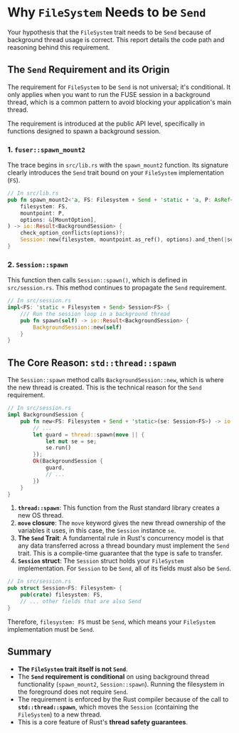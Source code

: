 # Why `FileSystem` Needs to be `Send`

Your hypothesis that the `FileSystem` trait needs to be `Send` because of background thread usage is correct. This report details the code path and reasoning behind this requirement.

## The `Send` Requirement and its Origin

The requirement for `FileSystem` to be `Send` is not universal; it's conditional. It only applies when you want to run the FUSE session in a background thread, which is a common pattern to avoid blocking your application's main thread.

The requirement is introduced at the public API level, specifically in functions designed to spawn a background session.

### 1. `fuser::spawn_mount2`

The trace begins in `src/lib.rs` with the `spawn_mount2` function. Its signature clearly introduces the `Send` trait bound on your `FileSystem` implementation (`FS`).

```rust
// In src/lib.rs
pub fn spawn_mount2<'a, FS: Filesystem + Send + 'static + 'a, P: AsRef<Path>>(
    filesystem: FS,
    mountpoint: P,
    options: &[MountOption],
) -> io::Result<BackgroundSession> {
    check_option_conflicts(options)?;
    Session::new(filesystem, mountpoint.as_ref(), options).and_then(|se| se.spawn())
}
```

### 2. `Session::spawn`

This function then calls `Session::spawn()`, which is defined in `src/session.rs`. This method continues to propagate the `Send` requirement.

```rust
// In src/session.rs
impl<FS: 'static + Filesystem + Send> Session<FS> {
    /// Run the session loop in a background thread
    pub fn spawn(self) -> io::Result<BackgroundSession> {
        BackgroundSession::new(self)
    }
}
```

## The Core Reason: `std::thread::spawn`

The `Session::spawn` method calls `BackgroundSession::new`, which is where the new thread is created. This is the technical reason for the `Send` requirement.

```rust
// In src/session.rs
impl BackgroundSession {
    pub fn new<FS: Filesystem + Send + 'static>(se: Session<FS>) -> io::Result<BackgroundSession> {
        // ...
        let guard = thread::spawn(move || {
            let mut se = se;
            se.run()
        });
        Ok(BackgroundSession {
            guard,
            // ...
        })
    }
}
```

1.  **`thread::spawn`**: This function from the Rust standard library creates a new OS thread.
2.  **`move` closure**: The `move` keyword gives the new thread ownership of the variables it uses, in this case, the `Session` instance `se`.
3.  **The `Send` Trait**: A fundamental rule in Rust's concurrency model is that any data transferred across a thread boundary must implement the `Send` trait. This is a compile-time guarantee that the type is safe to transfer.
4.  **`Session` struct**: The `Session` struct holds your `FileSystem` implementation. For `Session` to be `Send`, all of its fields must also be `Send`.

```rust
// In src/session.rs
pub struct Session<FS: Filesystem> {
    pub(crate) filesystem: FS,
    // ... other fields that are also Send
}
```

Therefore, `filesystem: FS` must be `Send`, which means your `FileSystem` implementation must be `Send`.

## Summary

*   **The `FileSystem` trait itself is not `Send`**.
*   The **`Send` requirement is conditional** on using background thread functionality (`spawn_mount2`, `Session::spawn`). Running the filesystem in the foreground does not require `Send`.
*   The requirement is enforced by the Rust compiler because of the call to **`std::thread::spawn`**, which moves the `Session` (containing the `FileSystem`) to a new thread.
*   This is a core feature of Rust's **thread safety guarantees**.
